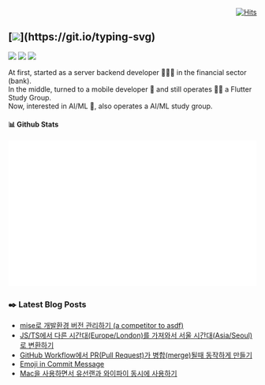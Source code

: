 <div align=right>

[![Hits](https://hits.seeyoufarm.com/api/count/incr/badge.svg?url=https%3A%2F%2Fgithub.com%2Feugenejeonme%2F&count_bg=%235D5FEF&title_bg=%23A5A6F6&icon=github.svg&icon_color=%23564AD4&title=hits&edge_flat=false)](https://hits.seeyoufarm.com)
  
</div>

## [![](https://readme-typing-svg.demolab.com?font=Fira+Code&size=24&duration=2500&pause=1000&random=false&width=512&height=48&lines=%F0%9F%91%8B+Hi+there!+I'm+Eugene+Jeon.;I'm+software+engineer+and+developer.)](https://git.io/typing-svg)

<!-- SNS -->
<!-- <a href="https://epilo9er.com" target="_blank">![](https://img.shields.io/badge/website-000000?style=for-the-badge&logo=About.me&logoColor=white)</a> -->
<!-- <a href="https://oznote.io/" target="_blank">![](https://img.shields.io/badge/Blog-200080?style=for-the-badge&logo=GitHub%20Sponsors&logoColor=white)</a> -->
[![](https://img.shields.io/badge/Gmail-EA4335?style=badge&logo=Gmail&logoColor=white)](mailto:eugenejeon.me@gmail.com)
[![](https://img.shields.io/badge/LinkedIn-0A66C2?style=badge&logo=Linkedin&logoColor=white)](https://www.linkedin.com/in/eugenejeon/)
[![](https://img.shields.io/badge/X-black?style=badge&logo=X&logoColor=white)](https://twitter.com/eugenejeon)

<!-- Introduce -->
At first, started as a server backend developer 👨🏻‍💻 in the financial sector (bank).<br/>
In the middle, turned to a mobile developer 📱 and still operates 👨‍🏫 a Flutter Study Group.<br/>
Now, interested in AI/ML 🤖, also operates a AI/ML study group.<br/>

#### 📊 Github Stats
[![Most Used Languages](https://raw.githubusercontent.com/eugenejeonme/github-stats/output/generated/languages.svg)](https://github.com/eugenejeonme/github-stats)
<!-- 아래 API 를 이용하면 비공개 저장소까지 확인이 안된다. 그래서 Github Action 을 이용, 위 이미지를 만들어 사용한다. -->
<!-- ![](https://github-readme-stats.vercel.app/api/top-langs/?username=eugenejeonme&langs_count=20&layout=compact) -->

<!-- TODO: wakatime : https://wakatime.com -->

<!-- ![](https://github-readme-stats.vercel.app/api?username=eugenejeonme&show_icons=true&theme=blue-green) -->
<!-- ![](https://github-readme-stats.vercel.app/api/top-langs/?username=eugenejeonme&theme=blue-green) -->
<!-- ![](https://starchart.cc/{username}/{repo}.svg) -->
<!-- ![](https://github-readme-streak-stats.herokuapp.com/?user=eugenejeonme&hide_border=true) -->
<!-- ![](https://github-readme-streak-stats.herokuapp.com/?user=eugenejeonme&hide_border=true&locale=ko) -->

<!-- ### Skills  -->

<!-- #### Frontend - Mobile

<div>
  <div>
    <img src="https://img.shields.io/badge/Flutter-02569B?style=flat-square&logo=Flutter&logoColor=white"/>
    :: <img src="https://img.shields.io/badge/Dart-0175C2?style=flat-square&logo=dart&logoColor=white"/>
  </div>
  <div>
    <img src="https://img.shields.io/badge/Android-3DDC84?style=flat-square&logo=android&logoColor=white"/> 
    :: <img src="https://img.shields.io/badge/Kotlin-7F52FF?style=flat-square&logo=Kotlin&logoColor=white"/> 
    & <img src="https://img.shields.io/badge/Java-007396?style=flat-square&logo=Java&logoColor=white"/> 
  </div>
  <div>
    <img src="https://img.shields.io/badge/iOS-000000?style=flat-square&logo=ios&logoColor=white"/>
    :: <img src="https://img.shields.io/badge/Swift-FA7343?style=flat-square&logo=Swift&logoColor=white"/> 
  </div>
</div> -->

<!-- #### Frontend - Web

<div>
  <img src="https://img.shields.io/badge/Next.js-000000?style=flat-square&logo=react&logoColor=white"/>
  :: <img src="https://img.shields.io/badge/React-20232A?style=flat-square&logo=react&logoColor=61DAFB"/>
  :: <img src="https://img.shields.io/badge/TypeScript-007ACC?style=flat-square&logo=typescript&logoColor=white"/>
  & <img src="https://img.shields.io/badge/JavaScript-323330?style=flat-square&logo=javascript&logoColor=F7DF1E"/>
</div> -->

<!-- #### Frontend - Game

<div>
  <img src="https://img.shields.io/badge/Unity-100000?style=flat-square&logo=unity&logoColor=white"/>
</div> -->

<!-- #### Backend and Tools, etc.

<div>
  <div>
    <img src="https://img.shields.io/badge/C++-00599C?style=flat-square&logo=C%2B%2B&logoColor=white"/>
    <img src="https://img.shields.io/badge/C%23-239120?style=flat-square&logo=CSharp&logoColor=white"/>
    <img src="https://img.shields.io/badge/Python-3766AB?style=flat-square&logo=Python&logoColor=white"/>
  </div>
  <div>
    <img src="https://img.shields.io/badge/Node.js-339933?style=flat-square&logo=Node.js&logoColor=white"/>
    :: <img src="https://img.shields.io/badge/TypeScript-007ACC?style=flat-square&logo=typescript&logoColor=white"/>
    & <img src="https://img.shields.io/badge/JavaScript-323330?style=flat-square&logo=javascript&logoColor=F7DF1E"/>
  </div>
  <div>
    <img src="https://img.shields.io/badge/AWS-232F3E?style=flat-square&logo=AmazonAWS&logoColor=white"/>
    <img src="https://img.shields.io/badge/Firebase-FFCA28?style=flat-square&logo=Firebase&logoColor=white"/>
  </div>
  <div>
    <img src="https://img.shields.io/badge/GIT-E44C30?style=flat-square&logo=git&logoColor=white"/>
    <img src="https://img.shields.io/badge/Docker-2496ED?styel=flat-square&logo=Docker&logoColor=white"/>
  </div>
</div> -->

<!-- #### Interested in...
> Languages & Frameworks & DevOps & MLOps - AIOps

<div>
  <div>
    <img src="https://img.shields.io/badge/rust-000000?style=flat-square&logo=Rust&logoColor=white"/>
    <img src="https://img.shields.io/badge/Go-00ADD8?style=flat-square&logo=Go&logoColor=white"/>
    <img src="https://img.shields.io/badge/carbon-000000?style=flat-square&logo=C&logoColor=white"/>
  </div>
  <div>
    <img src="https://img.shields.io/badge/Svelte-4A4A55?style=flat-square&logo=svelte&logoColor=FF3E00"/>
  </div>
  <div>
    <img src="https://img.shields.io/badge/Kubernetes-326CE5?styel=flat-square&logo=Kubernetes&logoColor=white"/>
  </div>
</div> -->

### ✒️ Latest Blog Posts
<!-- BLOG-POST-LIST:START -->
- [mise로 개발환경 버전 관리하기 &lpar;a competitor to asdf&rpar;](https://eugenejeon.me/blog/dev-mise-a-competitor-to-asdf)
- [JS/TS에서 다른 시간대&lpar;Europe/London&rpar;를 가져와서 서울 시간대&lpar;Asia/Seoul&rpar;로 변환하기](https://eugenejeon.me/blog/dev-converting-timezones-europelondon-asiaseoul)
- [GitHub Workflow에서 PR&lpar;Pull Request&rpar;가 병합&lpar;merge&rpar;될때 동작하게 만들기](https://eugenejeon.me/blog/dev-github-workflow-pr-pull-request-merge)
- [Emoji in Commit Message](https://eugenejeon.me/blog/dev-emoji-in-commit-message)
- [Mac을 사용하면서 유선랜과 와이파이 동시에 사용하기](https://eugenejeon.me/blog/mac-ethernet-wifi-simultaneous-connection)
<!-- BLOG-POST-LIST:END -->

<!-- ### Gatsby4 Testing Blog posts -->
<!-- GATSBY-BLOG-POST-LIST:START -->
<!-- - [React Native 프로젝트 Package Name &lpar;패키지명&rpar; 변경하기](https://gatsby.oznote.io/guide-for-updating-package-name-in-react-native/)
- [Github Action 을 이용해서 Github 프로필에 블로그 포스트 자동으로 업데이트하기](https://gatsby.oznote.io/github-readme-with-blog-post-action/)
- [Mac/Mac Book 에서 유선랜과 와이파이 동시 사용 - 라우팅하기](https://gatsby.oznote.io/mac-routing/)
- [Apple Silicon Mac 에서 Pyenv 로 Miniforge 설치 및 셋업](https://gatsby.oznote.io/miniforge-with-pyenv-in-apple-silicon/)
- [MDX 코드에 스타일 적용기 &lpar;prism-react-renderer 적용하기&rpar;](https://gatsby.oznote.io/apply-code-style-in-mdx/) -->
<!-- GATSBY-BLOG-POST-LIST:END -->

<!--[![Eugene's github stats](https://github-readme-stats.vercel.app/api?username=eugenejeonme&show_icons=true&theme=material-palenight)](https://github.com/anuraghazra/github-readme-stats)-->

<!-- [![Top Langs](https://github-readme-stats.vercel.app/api/top-langs/?username=eugenejeonme&theme=midnight-purple)](https://github.com/anuraghazra/github-readme-stats) -->

<!-- [![Eugene's wakatime stats](https://github-readme-stats.vercel.app/api/wakatime?username=eugenejeonme)](https://github.com/anuraghazra/github-readme-stats) -->

<!--[![Readme Card](https://github-readme-stats.vercel.app/api/pin/?username=anuraghazra&repo=github-readme-stats&theme=midnight-purple)](https://github.com/anuraghazra/github-readme-stats)-->

<!-- [![trophy](https://github-profile-trophy.vercel.app/?username=eugenejeonme&title=MultiLanguage,Commits,PullRequest,Repositories&theme=onedark)](https://github.com/eugenejeonme/github-profile-trophy) -->
